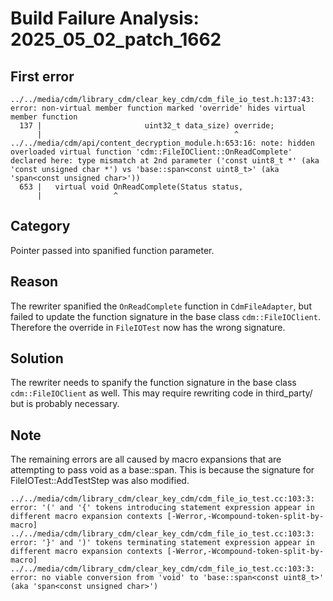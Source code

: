 # Build Failure Analysis: 2025_05_02_patch_1662

## First error

```
../../media/cdm/library_cdm/clear_key_cdm/cdm_file_io_test.h:137:43: error: non-virtual member function marked 'override' hides virtual member function
  137 |                       uint32_t data_size) override;
      |                                           ^
../../media/cdm/api/content_decryption_module.h:653:16: note: hidden overloaded virtual function 'cdm::FileIOClient::OnReadComplete' declared here: type mismatch at 2nd parameter ('const uint8_t *' (aka 'const unsigned char *') vs 'base::span<const uint8_t>' (aka 'span<const unsigned char>'))
  653 |   virtual void OnReadComplete(Status status,
      |                ^
```

## Category
Pointer passed into spanified function parameter.

## Reason
The rewriter spanified the `OnReadComplete` function in `CdmFileAdapter`, but failed to update the function signature in the base class `cdm::FileIOClient`. Therefore the override in `FileIOTest` now has the wrong signature.

## Solution
The rewriter needs to spanify the function signature in the base class `cdm::FileIOClient` as well. This may require rewriting code in third_party/ but is probably necessary.

## Note
The remaining errors are all caused by macro expansions that are attempting to pass void as a base::span. This is because the signature for FileIOTest::AddTestStep was also modified.
```
../../media/cdm/library_cdm/clear_key_cdm/cdm_file_io_test.cc:103:3: error: '(' and '{' tokens introducing statement expression appear in different macro expansion contexts [-Werror,-Wcompound-token-split-by-macro]
../../media/cdm/library_cdm/clear_key_cdm/cdm_file_io_test.cc:103:3: error: '}' and ')' tokens terminating statement expression appear in different macro expansion contexts [-Werror,-Wcompound-token-split-by-macro]
../../media/cdm/library_cdm/clear_key_cdm/cdm_file_io_test.cc:103:3: error: no viable conversion from 'void' to 'base::span<const uint8_t>' (aka 'span<const unsigned char>')